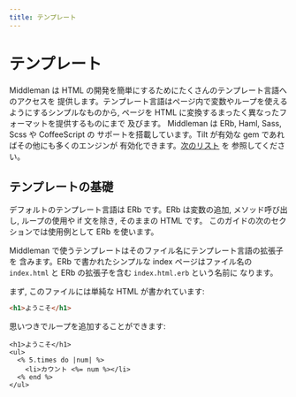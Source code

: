 ```yaml
---
title: テンプレート
---
```


# テンプレート

Middleman は HTML の開発を簡単にするためにたくさんのテンプレート言語へのアクセスを
提供します。テンプレート言語はページ内で変数やループを使えるようにするシンプルなものから,
ページを HTML に変換するまったく異なったフォーマットを提供するものにまで
及びます。 Middleman は ERb, Haml, Sass, Scss や CoffeeScript の
サポートを搭載しています。Tilt が有効な gem であればその他にも多くのエンジンが
有効化できます。[次のリスト](/jp/basics/template_engine_options/) を
参照してください。

## テンプレートの基礎

デフォルトのテンプレート言語は ERb です。ERb は変数の追加,
メソッド呼び出し, ループの使用や if 文を除き, そのままの HTML です。
このガイドの次のセクションでは使用例として ERb を使います。

Middleman で使うテンプレートはそのファイル名にテンプレート言語の拡張子を
含みます。ERb で書かれたシンプルな index ページはファイル名の
`index.html` と ERb の拡張子を含む `index.html.erb` という名前に
なります。

まず, このファイルには単純な HTML が書かれています:

```html
<h1>ようこそ</h1>
```

思いつきでループを追加することができます:

```erb
<h1>ようこそ</h1>
<ul>
  <% 5.times do |num| %>
    <li>カウント <%= num %></li>
  <% end %>
</ul>
```

